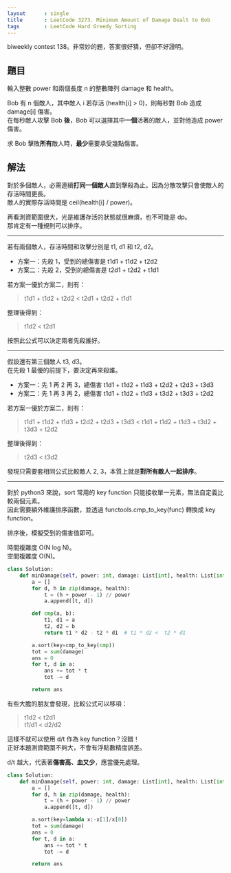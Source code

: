 ```yaml
---
layout      : single
title       : LeetCode 3273. Minimum Amount of Damage Dealt to Bob
tags        : LeetCode Hard Greedy Sorting
---
```

biweekly contest 138。非常妙的題，答案很好猜，但卻不好證明。  

## 題目

輸入整數 power 和兩個長度 n 的整數陣列 damage 和 health。  

Bob 有 n 個敵人，其中敵人 i 若存活 (health[i] > 0)，則每秒對 Bob 造成 damage[i] 傷害。  
在每秒敵人攻擊 Bob **後**，Bob 可以選擇其中**一個**活著的敵人，並對他造成 power 傷害。  

求 Bob 擊敗**所有**敵人時，**最少**需要承受幾點傷害。  

## 解法

對於多個敵人，必需連續**打同一個敵人**直到擊殺為止。因為分散攻擊只會使敵人的存活時間更長。  
敵人的實際存活時間是 ceil(health[i] / power)。  

再看測資範圍很大，光是維護存活的狀態就很麻煩，也不可能是 dp。  
那肯定有一種規則可以排序。  

---

若有兩個敵人，存活時間和攻擊分別是 t1, d1 和 t2, d2。  

- 方案一：先殺 1，受到的總傷害是 t1d1 + t1d2 + t2d2  
- 方案二：先殺 2，受到的總傷害是 t2d1 + t2d2 + t1d1  

若方案一優於方案二，則有：  
> t1d1 + t1d2 + t2d2 < t2d1 + t2d2 + t1d1  

整理後得到：  
> t1d2 < t2d1  

按照此公式可以決定兩者先殺誰好。  

---

假設還有第三個敵人 t3, d3。  
在先殺 1 最優的前提下，要決定再來殺誰。  

- 方案一：先 1 再 2 再 3，總傷害 t1d1 + t1d2 + t1d3 + t2d2 + t2d3 + t3d3  
- 方案二：先 1 再 3 再 2，總傷害 t1d1 + t1d2 + t1d3 + t3d2 + t3d3 + t2d2  

若方案一優於方案二，則有：  
> t1d1 + t1d2 + t1d3 + t2d2 + t2d3 + t3d3 < t1d1 + t1d2 + t1d3 + t3d2 + t3d3 + t2d2  

整理後得到：  
> t2d3 < t3d2  

發現只需要套相同公式比較敵人 2, 3，本質上就是**對所有敵人一起排序**。  

---

對於 python3 來說，sort 常用的 key function 只能接收單一元素，無法自定義比較兩個元素。  
因此需要額外維護排序函數，並透過 functools.cmp_to_key(func) 轉換成 key function。  

排序後，模擬受到的傷害值即可。  

時間複雜度 O(N log N)。  
空間複雜度 O(N)。  

```python
class Solution:
    def minDamage(self, power: int, damage: List[int], health: List[int]) -> int:
        a = []
        for d, h in zip(damage, health):
            t = (h + power - 1) // power
            a.append([t, d])

        def cmp(a, b):
            t1, d1 = a
            t2, d2 = b
            return t1 * d2 - t2 * d1  # t1 * d2 <  t2 * d1

        a.sort(key=cmp_to_key(cmp))
        tot = sum(damage)
        ans = 0
        for t, d in a:
            ans += tot * t
            tot -= d

        return ans
```

有些大膽的朋友會發現，比較公式可以移項：  
> t1d2 < t2d1  
> t1/d1 < d2/d2  

這樣不就可以使用 d/t 作為 key function？沒錯！  
正好本題測資範圍不夠大，不會有浮點數精度誤差。  

d/t 越大，代表著**傷害高、血又少**，應當優先處理。  

```python
class Solution:
    def minDamage(self, power: int, damage: List[int], health: List[int]) -> int:
        a = []
        for d, h in zip(damage, health):
            t = (h + power - 1) // power
            a.append([t, d])

        a.sort(key=lambda x:-x[1]/x[0])
        tot = sum(damage)
        ans = 0
        for t, d in a:
            ans += tot * t
            tot -= d

        return ans
```
